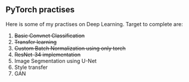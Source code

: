 ## PyTorch practises

Here is some of my practises on Deep Learning. Target to complete are:
1. ~~Basic Convnet Classification~~
2. ~~Transfer learning~~ 
3. ~~Custom Batch Normalization using only torch~~
4. ~~ResNet-34 implementation~~
5. Image Segmentation using U-Net 
6. Style transfer
7. GAN